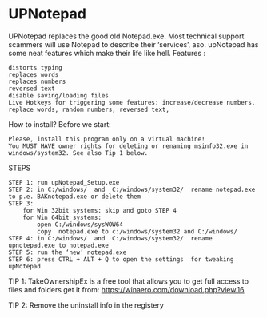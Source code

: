 # UPNotepad
 
UPNotepad replaces the good old Notepad.exe.
Most technical support scammers will use Notepad to describe their ‘services’, aso.
upNotepad has some neat features which make their life like hell.
Features :

    distorts typing
    replaces words
    replaces numbers
    reversed text
    disable saving/loading files
    Live Hotkeys for triggering some features: increase/decrease numbers, replace words, random numbers, reversed text,

How to install?
Before we start:

    Please, install this program only on a virtual machine!
    You MUST HAVE owner rights for deleting or renaming msinfo32.exe in windows/system32. See also Tip 1 below.

 
STEPS

    STEP 1: run upNotepad_Setup.exe
    STEP 2: in C:/windows/  and  C:/windows/system32/  rename notepad.exe to p.e. BAKnotepad.exe or delete them
    STEP 3:
        for Win 32bit systems: skip and goto STEP 4
        for Win 64bit systems:
            open C:/windows/sysWOW64
            copy  notepad.exe to c:/windows/system32 and C:/windows/
    STEP 4: in C:/windows/  and  C:/windows/system32/  rename upnotepad.exe to notepad.exe
    STEP 5: run the ‘new’ notepad.exe
    STEP 6: press CTRL + ALT + Q to open the settings  for tweaking upNotepad
    
TIP 1: TakeOwnershipEx is a free tool that allows you to get full access to files and folders
       get it from: https://winaero.com/download.php?view.16

TIP 2: Remove the uninstall info in the registery
